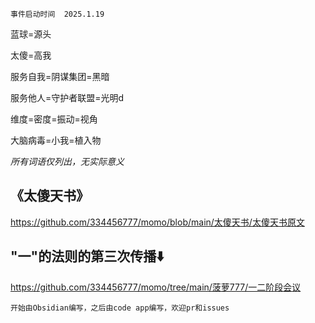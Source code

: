 	事件启动时间	2025.1.19

蓝球=源头

太傻=高我

服务自我=阴谋集团=黑暗

服务他人=守护者联盟=光明d

维度=密度=振动=视角

大脑病毒=小我=植入物

*所有词语仅列出，无实际意义*

## 《太傻天书》
https://github.com/334456777/momo/blob/main/太傻天书/太傻天书原文
## "一"的法则的第三次传播⬇️
https://github.com/334456777/momo/tree/main/菠萝777/一二阶段会议


	开始由Obsidian编写，之后由code app编写，欢迎pr和issues